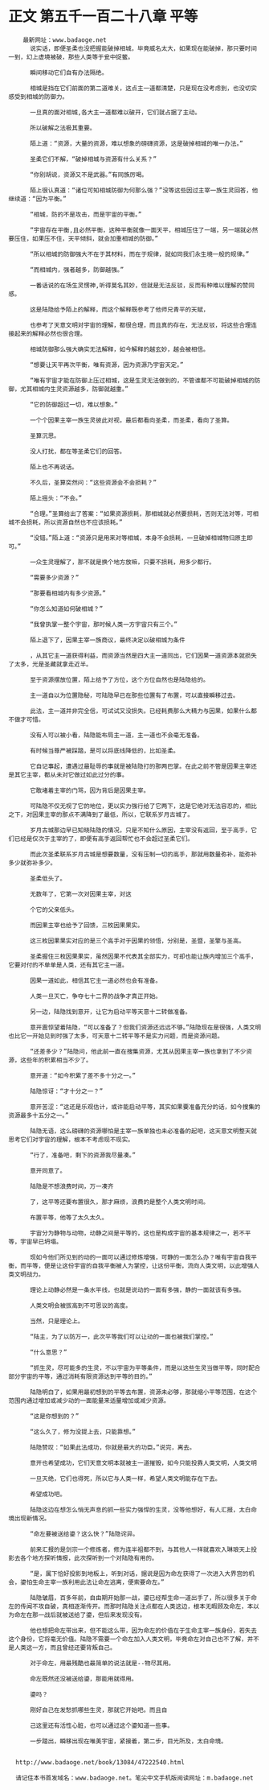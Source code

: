 # 正文 第五千一百二十八章 平等
        最新网址：www.badaoge.net
          说实话，即便圣柔也没把握能破掉相城，毕竟威名太大，如果现在能破掉，那只要时间一到，幻上虚境被破，那些人类等于瓮中捉鳖。
      
          瞬间移动它们自有办法隔绝。
      
          相城是挡在它们前面的第二道难关，这点主一道都清楚，只是现在没考虑到，也没切实感受到相城的防御力。
      
          一旦真的面对相城,各大主一道都难以破开，它们就占据了主动。
      
          所以破解之法极其重要。
      
          陌上道：“资源，大量的资源，难以想象的磅礴资源，这是破掉相城的唯一办法。”
      
          圣柔它们不解，“破掉相城与资源有什么关系？”
      
          “你别胡说，资源又不是武器。”有同族厉喝。
      
          陌上很认真道：“诸位可知相城防御为何那么强？”没等这些因过主宰一族生灵回答，他继续道：“因为平衡。”
      
          “相城，防的不是攻击，而是宇宙的平衡。”
      
          “宇宙存在平衡,且必然平衡，这种平衡就像一面天平，相城压住了一端，另一端就必然要压住，如果压不住，天平倾斜，就会加重相城的防御。”
      
          “所以相城的防御强大不在于其材料，而在于规律，就如同我们永生境一般的规律。”
      
          “而相城内，强者越多，防御越强。”
      
          一番话说的在场生灵愣神,听得莫名其妙，但就是无法反驳，反而有种难以理解的赞同感。
      
          这是陆隐给予陌上的解释，而这个解释既参考了他师兄青平的天赋，
      
          也参考了天意文明对宇宙的理解，都很合理，而且真的存在，无法反驳，将这些合理连接起来的解释必然也很合理。
      
          相城防御那么强大确实无法解释，如今解释的越玄妙，越会被相信。
      
          “想要让天平再次平衡，唯有资源，因为资源乃宇宙天定。”
      
          “唯有宇宙才能在防御上压过相城，这是生灵无法做到的，不管谁都不可能破掉相城的防御，尤其相城内生灵资源越多，防御就越重。”
      
          “它的防御超过一切，难以想象。”
      
          一个个因果主宰一族生灵彼此对视，最后都看向圣柔，而圣柔，看向了圣算。
      
          圣算沉思。
      
          没人打扰，都在等圣柔它们的回答。
      
          陌上也不再说话。
      
          不久后，圣算突然问：“这些资源会不会损耗？”
      
          陌上摇头：“不会。”
      
          “合理。”圣算给出了答案：“如果资源损耗，那相城就必然要损耗，否则无法对等，可相城不会损耗，所以资源自然也不应该损耗。”
      
          “没错。”陌上道：“资源只是用来对等相城，本身不会损耗，一旦破掉相城物归原主即可。”
      
          一众生灵理解了，那不就是换个地方放嘛，只要不损耗，用多少都行。
      
          “需要多少资源？”
      
          “那要看相城内有多少资源。”
      
          “你怎么知道如何破相城？”
      
          “我曾执掌一整个宇宙，那时候人类一方宇宙只有三个。”
      
          陌上退下了，因果主宰一族商议，最终决定以破相城为条件
      
          ，从其它主一道获得利益，而资源当然是四大主一道同出，它们因果一道资源本就损失了太多，光是圣藏就拿走近半。
      
          至于资源摆放位置，陌上给予了方位，这个方位自然也是陆隐给的。
      
          主一道自以为位置隐秘，可陆隐早已在那些位置有了布置，可以直接瞬移过去。
      
          此法，主一道并非完全信，可试试又没损失。已经耗费那么大精力与因果，如果什么都不做才可惜。
      
          没有人可以被小看，陆隐能布局主一道，主一道也不会毫无准备。
      
          有时候当尊严被踩踏，是可以将底线降低的，比如圣柔。
      
          它自记事起，遭遇过最耻辱的事就是被陆隐打的那两巴掌。在此之前不管是因果主宰还是其它主宰，都从未对它做过如此过分的事。
      
          它敢堵着主宰的门骂，因为背后是因果主宰。
      
          可陆隐不仅无视了它的地位，更以实力强行给了它两下，这是它绝对无法容忍的，相比之下，对因果主宰的那点不满降到了最低，所以，它联系岁月古城了。
      
          岁月古城那边早已知晓陆隐的情况，只是不知什么原因，主宰没有返回，至于高手，它们已经是仅次于主宰的了，即便有高手返回帮忙也不会超过圣柔它们。
      
          而此次圣柔联系岁月古城是想要数量，没有压制一切的高手，那就用数量弥补，能弥补多少就弥补多少。
      
          圣柔低头了。
      
          无数年了，它第一次对因果主宰，对这
      
          个它的父亲低头。
      
          而因果主宰也给予了回馈，三枚因果果实。
      
          这三枚因果果实对应的是三个高手对于因果的领悟，分别是，圣暨，圣擎与圣高。
      
          圣柔握住三枚因果果实，虽然因果不代表其全部实力，可却也能让族内增加三个高手，它要对付的不单单是人类，还有其它主一道。
      
          因果一道如此，相信其它主一道必然也会有准备。
      
          人类一旦灭亡，争夺七十二界的战争才真正开始。
      
          另一边，陆隐找到意开，让它为启动平等天意十二转做准备。
      
          意开震惊望着陆隐，“可以准备了？但我们资源还远远不够。”陆隐现在是很强，人类文明也比它一开始见到时强了太多，可天意十二转平等不是实力问题，而是资源问题。
      
          “还差多少？”陆隐问，他此前一直在搜集资源，尤其从因果主宰一族也拿到了不少资源，这些年的积累相当不少了。
      
          意开道：“如今积累了差不多十分之一。”
      
          陆隐惊讶：“才十分之一？”
      
          意开苦涩：“这还是乐观估计，或许能启动平等，其实如果要准备充分的话，如今搜集的资源最多十五分之一。”
      
          陆隐无语，这么磅礴的资源哪怕是主宰一族单独也未必准备的起吧，这天意文明整天就思考它们对宇宙的理解，根本不考虑现不现实。
      
          “行了，准备吧，剩下的资源我尽量凑。”
      
          意开同意了。
      
          陆隐是不想浪费时间，万一凑齐
      
          了，这平等还要布置很久，那才麻烦，浪费的是整个人类文明时间。
      
          布置平等，他等了太久太久。
      
          宇宙分为静物与动物，动静之间是平等的，这也是构成宇宙的基本规律之一，若不平等，宇宙早已坍塌。
      
          现如今他们所见到的动的一面可以通过修炼增强，可静的一面怎么办？唯有宇宙自我平衡，而平等，便是让这份宇宙的自我平衡被人为掌控，让这份平衡，流向人类文明，以此增强人类文明战力。
      
          理论上动静必然是一条水平线，也就是说动的一面有多强，静的一面就该有多强。
      
          人类文明会被拔高到不可思议的高度。
      
          当然，只是理论上。
      
          “陆主，为了以防万一，此次平等我们可以让动的一面也被我们掌控。”
      
          “什么意思？”
      
          “抓生灵，尽可能多的生灵，不以宇宙为平等条件，而是以这些生灵当做平等，同时配合部分宇宙的平等，通过消耗有限资源达到平等的目的。”
      
          陆隐明白了，如果用最初想到的平等去布置，资源未必够，那就缩小平等范围，在这个范围内通过增加或减少动的一面能量来适量增加或减少资源。
      
          “这是你想到的？”
      
          “这么久了，修为没提上去，只能靠想。”
      
          陆隐赞叹：“如果此法成功，你就是最大的功臣。”说完，离去。
      
          意开也希望成功，它们天意文明本就被主一道摧毁，如今只能投靠人类文明，人类文明
      
          一旦灭绝，它们也得死，所以它与人类一样，希望人类文明能存在下去。
      
          希望成功吧。
      
          陆隐这边在想怎么悄无声息的抓一些实力强悍的生灵，没等他想好，有人汇报，太白命境出现新情况。
      
          “命左要被送给鎏？这么快？”陆隐诧异。
      
          前来汇报的是剑宗一个修炼者，修为连半祖都不到，与其他人一样就喜欢入琳琅天上投影去各个地方探听情报，此次探听到一个对陆隐有用的。
      
          “是，属下恰好投影到地板上，听到对话，据说是因为命左获得了一次进入大界宫的机会，鎏怕生命主宰一族利用此法让命左逃离，便索要命左。”
      
          陆隐皱眉，百多年前，自由期开始那一战，鎏已经帮生命一道出手了，所以很多关于命左的传闻不攻自破，真相逐渐传开。而那时陆隐关注点都在人类这边，根本无暇顾及命左，本以为命左在那一战后就被送给了鎏，但后来发现没有。
      
          他也想把命左带出来，但不能这么带，因为命左的价值在于生命主宰一族身份，若失去这个身份，它将毫无价值。陆隐不需要一个命左加入人类文明，毕竟命左对自己也不了解，并不是人类这一方，而且曾经还要背叛自己。
      
          对于命左，用最残酷也最简单的说法就是--物尽其用。
      
          命左既然还没被送给鎏，那能用就得用。
      
          鎏吗？
      
          刚好自己在发愁抓哪些生灵，那就它开始吧。而且自
      
          己这里还有活性心脏，也可以通过这个鎏知道一些事。
      
          一步踏出，瞬移出现在唯美宇宙，紧接着，第二步，目光所及，太白命境。
      
      
      http://www.badaoge.net/book/13084/47222540.html
      
      请记住本书首发域名：www.badaoge.net。笔尖中文手机版阅读网址：m.badaoge.net